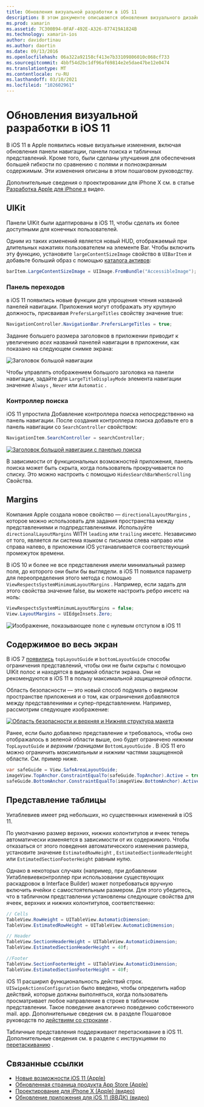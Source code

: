 ```yaml
---
title: Обновления визуальной разработки в iOS 11
description: В этом документе описываются обновления визуального дизайна, появившиеся в iOS 11. В нем обсуждаются изменения в панелях навигации, контроллерах поиска, полях, полноэкранном содержимом и табличных представлениях.
ms.prod: xamarin
ms.assetid: 7C300B94-0FAF-492E-A326-877419A1824B
ms.technology: xamarin-ios
author: davidortinau
ms.author: daortin
ms.date: 09/13/2016
ms.openlocfilehash: 06a322a92158cf413e7b33109806010c068cf733
ms.sourcegitcommit: 4bbf54d2bc1df96af69814e2e5dae47be12e0474
ms.translationtype: MT
ms.contentlocale: ru-RU
ms.lasthandoff: 03/10/2021
ms.locfileid: "102602961"
---
```

# <a name="visual-design-updates-in-ios-11"></a>Обновления визуальной разработки в iOS 11

В iOS 11 в Apple появились новые визуальные изменения, включая обновления панели навигации, панели поиска и табличных представлений. Кроме того, были сделаны улучшения для обеспечения большей гибкости по сравнению с полями и полноэкранным содержимым. Эти изменения описаны в этом пошаговом руководству. 

Дополнительные сведения о проектировании для iPhone X см. в статье [Разработка Apple для iPhone x](https://developer.apple.com/videos/play/fall2017/801/) видео.

## <a name="uikit"></a>UIKit

Панели UIKit были адаптированы в iOS 11, чтобы сделать их более доступными для конечных пользователей.

Одним из таких изменений является новый HUD, отображаемый при длительных нажатиях пользователем на элементе Bar. Чтобы включить эту функцию, установите `largeContentSizeImage` свойство в `UIBarItem` и добавьте больший образ с помощью [каталога активов](~/ios/app-fundamentals/images-icons/displaying-an-image.md):

```csharp
barItem.LargeContentSizeImage = UIImage.FromBundle("AccessibleImage");
```

### <a name="navigation-bar"></a>Панель переходов
в iOS 11 появились новые функции для упрощения чтения названий панелей навигации. Приложения могут отображать эту крупную должность, присваивая `PrefersLargeTitles` свойству значение true:

```csharp
NavigationController.NavigationBar.PrefersLargeTitles = true;
```

Задание большего размера заголовков в приложении приводит к увеличению _всех_ названий панелей навигации в приложении, как показано на следующем снимке экрана:

![Заголовок большой навигации](visual-design-images/image7.png)

Чтобы управлять отображением большого заголовка на панели навигации, задайте для `LargeTitleDisplayMode` элемента навигации значение `Always` , `Never` или `Automatic` .

### <a name="search-controller"></a>Контроллер поиска

iOS 11 упростила Добавление контроллера поиска непосредственно на панель навигации. После создания контроллера поиска добавьте его в панель навигации со `SearchController` свойством:

```csharp
NavigationItem.SearchController = searchController;
```

[![Заголовок большой навигации с панелью поиска](visual-design-images/image8-sml.png)](visual-design-images/image8-sml.png#lightbox)

В зависимости от функциональных возможностей приложения, панель поиска может быть скрыта, когда пользователь прокручивается по списку. Это можно настроить с помощью `HidesSearchBarWhenScrolling` Свойства.

## <a name="margins"></a>Margins

Компания Apple создала новое свойство — `directionalLayoutMargins` , которое можно использовать для задания пространства между представлениями и подпредставлениями. Используйте `directionalLayoutMargins` WITH `leading` или `trailing` инсетс. Независимо от того, является ли система языком с письмом слева направо или справа налево, в приложении iOS устанавливается соответствующий промежуток времени.

В iOS 10 и более не все представления имели минимальный размер поля, до которого они были бы выглядели. в iOS 11 появился параметр для переопределения этого метода с помощью `ViewRespectsSystemMinimumLayoutMargins` . Например, если задать для этого свойства значение false, вы можете настроить ребро инсетс на ноль:

```csharp
ViewRespectsSystemMinimumLayoutMargins = false;
View.LayoutMargins = UIEdgeInsets.Zero;
```

![Изображение, показывающее поле с нулевым отступом в iOS 11](visual-design-images/image9.png)

<a name="fullscreen"></a>

## <a name="full-screen-content"></a>Содержимое во весь экран

В iOS 7 [появились](~/ios/platform/introduction-to-ios7/ios7-ui.md#fullscreen) `topLayoutGuide` и `bottomLayoutGuide` способы ограничения представлений, чтобы они не были скрыты с помощью UIKit полос и находятся в видимой области экрана. Они не рекомендуются в iOS 11 в пользу максимальной _защищенной области_.

Область безопасности — это новый способ подумать о видимом пространстве приложения и о том, как ограничения добавляются между представлениями и супер-представлением. Например, рассмотрим следующее изображение:

[![Область безопасности и верхняя и Нижняя структура макета](visual-design-images/image10-sml.png)](visual-design-images/image10.png#lightbox)

Ранее, если было добавлено представление и требовалось, чтобы оно отображалось в зеленой области выше, оно будет ограничено _нижним_ `TopLayoutGuide` и _верхним границами_ `BottomLayoutGuide` . В iOS 11 его можно ограничить _максимальным_ и _нижним_ частями защищенной области. См. пример ниже.

```csharp
var safeGuide = View.SafeAreaLayoutGuide;
imageView.TopAnchor.ConstraintEqualTo(safeGuide.TopAnchor).Active = true;
safeGuide.BottomAnchor.ConstraintEqualTo(imageView.BottomAnchor).Active = true;
```

## <a name="table-view"></a>Представление таблицы

Уитаблевиев имеет ряд небольших, но существенных изменений в iOS 11.

По умолчанию размер верхних, нижних колонтитулов и ячеек теперь автоматически изменяется в зависимости от их содержимого. Чтобы отказаться от этого поведения автоматического изменения размера, установите значение `EstimatedRowHeight` , `EstimatedSectionHeaderHeight` или `EstimatedSectionFooterHeight` равным нулю.

Однако в некоторых случаях (например, при добавлении Уитаблевиевконтроллер при использовании существующих раскадровок в Interface Builder) может потребоваться вручную включить ячейки с самостоятельным размером. Для этого убедитесь, что в табличном представлении установлены следующие свойства для ячеек, верхних и нижних колонтитулов, соответственно:

```csharp
// Cells
TableView.RowHeight = UITableView.AutomaticDimension;
TableView.EstimatedRowHeight = UITableView.AutomaticDimension;

// Header
TableView.SectionHeaderHeight = UITableView.AutomaticDimension;
TableView.EstimatedSectionHeaderHeight = 40f;

//Footer
TableView.SectionFooterHeight = UITableView.AutomaticDimension;
TableView.EstimatedSectionFooterHeight = 40f;

```

iOS 11 расширил функциональность действий строк. `UISwipeActionsConfiguration` было введено, чтобы определить набор действий, которые должны выполняться, когда пользователь просматривает любое направление в строке в табличном представлении. Такое поведение аналогично поведению собственного mail. app. Дополнительные сведения см. в разделе Пошаговое руководств по [действиям со строками](~/ios/user-interface/controls/tables/row-action.md) .

Табличные представления поддерживают перетаскивание в iOS 11. Дополнительные сведения см. в разделе с инструкциями по [перетаскиванию](~/ios/platform/introduction-to-ios11/drag-and-drop.md#uitableview) .

## <a name="related-links"></a>Связанные ссылки

- [Новые возможности iOS 11 (Apple)](https://developer.apple.com/ios/)
- [Обновленная страница продукта App Store (Apple)](https://developer.apple.com/app-store/product-page/)
- [Проектирование для iPhone X (Apple) (видео)](https://developer.apple.com/videos/play/fall2017/801/)
- [Обновление приложения для iOS 11 (ВВДК) (видео)](https://developer.apple.com/videos/play/wwdc2017/204/)
